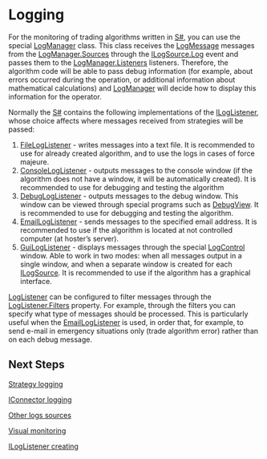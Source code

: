 # Logging

For the monitoring of trading algorithms written in [S\#](../api.md), you can use the special [LogManager](xref:Ecng.Logging.LogManager) class. This class receives the [LogMessage](xref:Ecng.Logging.LogMessage) messages from the [LogManager.Sources](xref:Ecng.Logging.LogManager.Sources) through the [ILogSource.Log](xref:Ecng.Logging.ILogSource.Log) event and passes them to the [LogManager.Listeners](xref:Ecng.Logging.LogManager.Listeners) listeners. Therefore, the algorithm code will be able to pass debug information (for example, about errors occurred during the operation, or additional information about mathematical calculations) and [LogManager](xref:Ecng.Logging.LogManager) will decide how to display this information for the operator. 

Normally the [S\#](../api.md) contains the following implementations of the [ILogListener](xref:Ecng.Logging.ILogListener), whose choice affects where messages received from strategies will be passed: 

1. [FileLogListener](xref:Ecng.Logging.FileLogListener) \- writes messages into a text file. It is recommended to use for already created algorithm, and to use the logs in cases of force majeure. 
2. [ConsoleLogListener](xref:Ecng.Logging.ConsoleLogListener) \- outputs messages to the console window (if the algorithm does not have a window, it will be automatically created). It is recommended to use for debugging and testing the algorithm 
3. [DebugLogListener](xref:Ecng.Logging.DebugLogListener) \- outputs messages to the debug window. This window can be viewed through special programs such as [DebugView](https://technet.microsoft.com/en-us/sysinternals/bb896647.aspx). It is recommended to use for debugging and testing the algorithm. 
4. [EmailLogListener](xref:Ecng.Logging.EmailLogListener) \- sends messages to the specified email address. It is recommended to use if the algorithm is located at not controlled computer (at hoster’s server). 
5. [GuiLogListener](xref:StockSharp.Xaml.GuiLogListener) \- displays messages through the special [LogControl](xref:StockSharp.Xaml.LogControl) window. Able to work in two modes: when all messages output in a single window, and when a separate window is created for each [ILogSource](xref:Ecng.Logging.ILogSource). It is recommended to use if the algorithm has a graphical interface. 

[LogListener](xref:Ecng.Logging.LogListener) can be configured to filter messages through the [LogListener.Filters](xref:Ecng.Logging.LogListener.Filters) property. For example, through the filters you can specify what type of messages should be processed. This is particularly useful when the [EmailLogListener](xref:Ecng.Logging.EmailLogListener) is used, in order that, for example, to send e\-mail in emergency situations only (trade algorithm error) rather than on each debug message. 

## Next Steps

[Strategy logging](logging/strategy_logging.md)

[IConnector logging](logging/iconnector_logging.md)

[Other logs sources](logging/other_logs_sources.md)

[Visual monitoring](logging/visual_monitoring.md)

[ILogListener creating](logging/custom_iloglistener.md)
